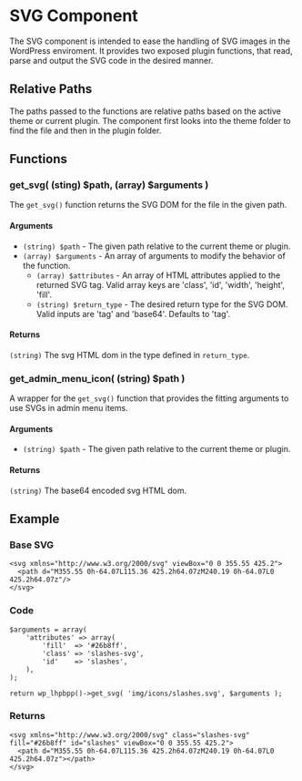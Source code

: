 # SVG Component
The SVG component is intended to ease the handling of SVG images in the WordPress
enviroment. It provides two exposed plugin functions, that read, parse and output
the SVG code in the desired manner.

## Relative Paths
The paths passed to the functions are relative paths based on the active theme or
current plugin. The component first looks into the theme folder to find the file
and then in the plugin folder.


## Functions

### get_svg( (sting) $path, (array) $arguments )
The `get_svg()` function returns the SVG DOM for the file in the given path.

#### Arguments
* `(string) $path` - The given path relative to the current theme or plugin.
* `(array) $arguments` - An array of arguments to modify the behavior of the function.
  - `(array) $attributes` - An array of HTML attributes applied to the returned SVG tag. Valid array keys are 'class', 'id', 'width', 'height', 'fill'.
  - `(string) $return_type` - The desired return type for the SVG DOM. Valid inputs are 'tag' and 'base64'. Defaults to 'tag'.

#### Returns
`(string)` The svg HTML dom in the type defined in `return_type`.

### get_admin_menu_icon( (string) $path )
A wrapper for the `get_svg()` function that provides the fitting arguments to use
SVGs in admin menu items.

#### Arguments
* `(string) $path` - The given path relative to the current theme or plugin.

#### Returns
`(string)` The base64 encoded svg HTML dom.

## Example
### Base SVG
```
<svg xmlns="http://www.w3.org/2000/svg" viewBox="0 0 355.55 425.2">
  <path d="M355.55 0h-64.07L115.36 425.2h64.07zM240.19 0h-64.07L0 425.2h64.07z"/>
</svg>
```

### Code
```
$arguments = array(
	'attributes' => array(
		'fill'  => '#26b8ff',
		'class' => 'slashes-svg',
		'id'    => 'slashes',
	),
);

return wp_lhpbpp()->get_svg( 'img/icons/slashes.svg', $arguments );
```
### Returns
```
<svg xmlns="http://www.w3.org/2000/svg" class="slashes-svg" fill="#26b8ff" id="slashes" viewBox="0 0 355.55 425.2">
  <path d="M355.55 0h-64.07L115.36 425.2h64.07zM240.19 0h-64.07L0 425.2h64.07z"></path>
</svg>
```
